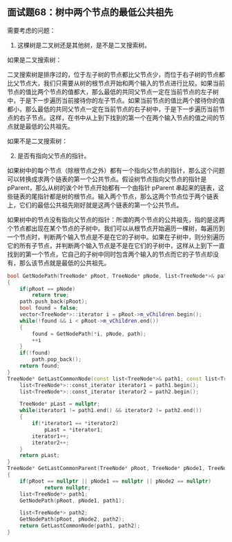## 面试题68：树中两个节点的最低公共祖先

需要考虑的问题：
1. 这棵树是二叉树还是其他树，是不是二叉搜索树。

如果是二叉搜索树：

二叉搜索树是排序过的，位于左子树的节点都比父节点少，而位于右子树的节点都比父节点大，我们只需要从树的根节点开始和两个输入的节点进行比较。如果当前节点的值比两个节点的值都大，那么最低的共同父节点一定在当前节点的左子树中，于是下一步遍历当前接待你的左子节点。如果当前节点的值比两个接待你的值都小，那么最低的共同父节点一定在当前节点的右子树中，于是下一步遍历当前节点的右子节点。这样，在书中从上到下找到的第一个在两个输入节点的值之间的节点就是最低的公共祖先。

如果不是二叉搜索树：

2. 是否有指向父节点的指针。

如果树中的每个节点（除根节点之外）都有一个指向父节点的指针，那么这个问题可以转换成求两个链表的第一个公共节点。假设树节点指向父节点的指针是 pParent，那么从树的诶个叶节点开始都有一个由指针 pParent 串起来的链表，这些链表的尾指针都是树的根节点。输入两个节点，那么这两个节点位于两个链表上，它们的最低公共祖先刚好就是这两个链表的第一个公共节点。

如果树中的节点没有指向父节点的指针：所谓的两个节点的公共祖先，指的是这两个节点都出现在某个节点的子树中。我们可以从根节点开始遍历一棵树，每遍历到一个节点时，判断两个输入节点是不是在它的子树中。如果在子树中，则分别遍历它的所有子节点，并判断两个输入节点是不是在它们的子树中，这样从上到下一直找到的第一个节点，它自己的子树中同时包含两个输入的节点而它的子节点却没有，那么该节点就是最低的公共祖先。

```cpp
bool GetNodePath(TreeNode* pRoot, TreeNode* pNode, list<TreeNode*>& path)
{
    if(pRoot == pNode)
        return true;
    path.push_back(pRoot);
    bool found = false;
    vector<TreeNode*>::iterator i = pRoot->m_vChildren.begin();
    while(!found && i < pRoot->m_vChildren.end())
    {
        found = GetNodePath(*i, pNode, path);
        ++i
    }
    if(!found)
        path.pop_back();
    return found;
}
TreeNode* GetLastCommonNode(const list<TreeNode*>& path1; const list<TreeNode*>& path2){
    list<TreeNode*>::const_iterator iterator1 = path1.begin();
    list<TreeNode*>::const_iterator iterator2 = path2.begin();

    TreeNode* pLast = nullptr;
    while(iterator1 != path1.end() && iterator2 != path2.end())
    {
        if(*iterator1 == *iterator2)
            pLast = *iterator1;
        iterator1++;
        iterator2++;
    }
    return pLast;
}
TreeNode* GetLastCommonParent(TreeNode* pRoot, TreeNode* pNode1, TreeNode* pNode2)
{
    if(pRoot == nullptr || pNode1 == nullptr || pNode2 == nullptr)
            return nullptr;
    list<TreeNode*> path1;
    GetNodePath(pRoot, pNode1, path1);

    list<TreeNode*> path2;
    GetNodePath(pRoot, pNode2, path2);
    return GetLastCommonNode(path1, path2);
}
```